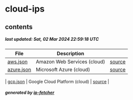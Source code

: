 # cloud-ips

## contents

##### last updated: Sat, 02 Mar 2024 22:59:18 UTC

| File  | Description | |
| ------------- | ------------- | ------------- |
| [aws.json](aws.json)  | Amazon Web Services (cloud)  | [source](https://docs.aws.amazon.com/vpc/latest/userguide/aws-ip-ranges.html) |
| [azure.json](azure.json)  | Microsoft Azure  (cloud) | [source](https://www.microsoft.com/en-us/download/confirmation.aspx?id=56519) |

| [gcp.json](gcp.json)  | Google Cloud Platform  (cloud) | [source](https://cloud.google.com/compute/docs/faq#find_ip_range) |







##### generated by [ip-fetcher](https://github.com/jonhadfield/ip-fetcher)
